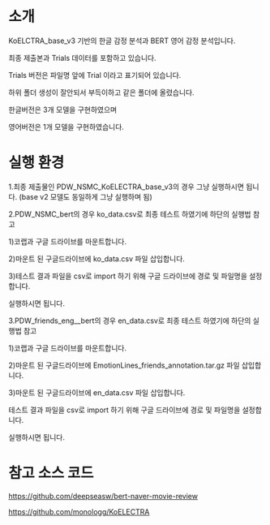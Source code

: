 # 소개
KoELCTRA_base_v3 기반의 한글 감정 분석과 BERT 영어 감정 분석입니다. 

최종 제출본과 Trials 데이터를 포함하고 있습니다.

Trials 버전은 파일명 앞에 Trial 이라고 표기되어 있습니다. 

하위 폴더 생성이 잘안되서 부득이하고 같은 폴더에 올렸습니다. 

한글버전은 3개 모델을 구현하였으며

영어버전은 1개 모델을 구현하였습니다. 



# 실행 환경
1.최종 제출물인 PDW_NSMC_KoELECTRA_base_v3의 경우 그냥 실행하시면 됩니다.
(base v2 모델도 동일하게 그냥 실행하며 됨)


2.PDW_NSMC_bert의 경우 ko_data.csv로 최종 테스트 하였기에 하단의 실행법 참고

1)코랩과 구글 드라이브를 마운트합니다.

2)마운트 된 구글드라이브에 ko_data.csv 파일 삽입합니다.

3)테스트 결과 파일을 csv로 import 하기 위해 구글 드라이브에 경로 및 파일명을 설정합니다. 

실행하시면 됩니다. 

3.PDW_friends_eng__bert의 경우 en_data.csv로 최종 테스트 하였기에 하단의 실행법 참고

1)코랩과 구글 드라이브를 마운트합니다.

2)마운트 된 구글드라이브에 EmotionLines_friends_annotation.tar.gz 파일 삽입합니다.

3)마운트 된 구글드라이브에 en_data.csv 파일 삽입합니다.

테스트 결과 파일을 csv로 import 하기 위해 구글 드라이브에 경로 및 파일명을 설정합니다.


실행하시면 됩니다.


# 참고 소스 코드
https://github.com/deepseasw/bert-naver-movie-review

https://github.com/monologg/KoELECTRA



